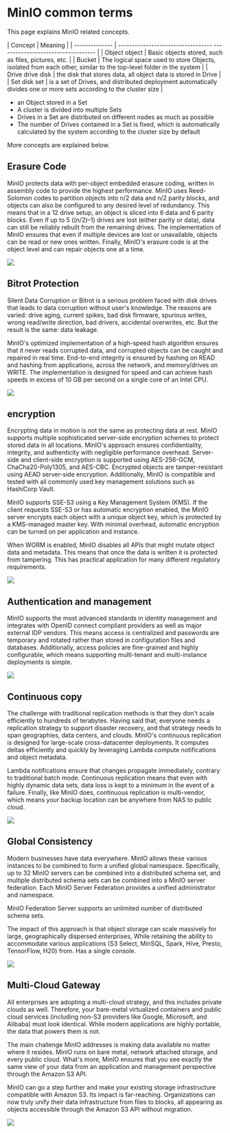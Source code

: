 # MinIO common terms

This page explains MinIO related concepts.

| Concept | Meaning |
| -------------- | ---------------------------------- ----------------------------------- |
| Object object | Basic objects stored, such as files, pictures, etc. |
| Bucket | The logical space used to store Objects, isolated from each other, similar to the top-level folder in the system |
| Drive drive disk | the disk that stores data, all object data is stored in Drive |
| Set disk set | is a set of Drives, and distributed deployment automatically divides one or more sets according to the cluster size |

- an Object stored in a Set
- A cluster is divided into multiple Sets
- Drives in a Set are distributed on different nodes as much as possible
- The number of Drives contained in a Set is fixed, which is automatically calculated by the system according to the cluster size by default

More concepts are explained below.

## Erasure Code

MinIO protects data with per-object embedded erasure coding, written in assembly code to provide the highest performance.
MinIO uses Reed-Solomon codes to partition objects into n/2 data and n/2 parity blocks, and objects can also be configured to any desired level of redundancy.
This means that in a 12 drive setup, an object is sliced into 6 data and 6 parity blocks.
Even if up to 5 ((n/2)–1) drives are lost (either parity or data), data can still be reliably rebuilt from the remaining drives.
The implementation of MinIO ensures that even if multiple devices are lost or unavailable, objects can be read or new ones written.
Finally, MinIO's erasure code is at the object level and can repair objects one at a time.

![](../images/concept01.png)

## Bitrot Protection

Silent Data Corruption or Bitrot is a serious problem faced with disk drives that leads to data corruption without user's knowledge.
The reasons are varied: drive aging, current spikes, bad disk firmware, spurious writes, wrong read/write direction, bad drivers, accidental overwrites, etc.
But the result is the same: data leakage.

MinIO's optimized implementation of a high-speed hash algorithm ensures that it never reads corrupted data, and corrupted objects can be caught and repaired in real time.
End-to-end integrity is ensured by hashing on READ and hashing from applications, across the network, and memory/drives on WRITE.
The implementation is designed for speed and can achieve hash speeds in excess of 10 GB per second on a single core of an Intel CPU.

![](../images/concept02.png)

## encryption

Encrypting data in motion is not the same as protecting data at rest.
MinIO supports multiple sophisticated server-side encryption schemes to protect stored data in all locations.
MinIO's approach ensures confidentiality, integrity, and authenticity with negligible performance overhead.
Server-side and client-side encryption is supported using AES-256-GCM, ChaCha20-Poly1305, and AES-CBC.
Encrypted objects are tamper-resistant using AEAD server-side encryption.
Additionally, MinIO is compatible and tested with all commonly used key management solutions such as HashiCorp Vault.

MinIO supports SSE-S3 using a Key Management System (KMS).
If the client requests SSE-S3 or has automatic encryption enabled, the MinIO server encrypts each object with a unique object key, which is protected by a KMS-managed master key.
With minimal overhead, automatic encryption can be turned on per application and instance.

When WORM is enabled, MinIO disables all APIs that might mutate object data and metadata.
This means that once the data is written it is protected from tampering. This has practical application for many different regulatory requirements.

![](../images/concept03.png)

## Authentication and management

MinIO supports the most advanced standards in identity management and integrates with OpenID connect compliant providers as well as major external IDP vendors.
This means access is centralized and passwords are temporary and rotated rather than stored in configuration files and databases.
Additionally, access policies are fine-grained and highly configurable, which means supporting multi-tenant and multi-instance deployments is simple.

![](../images/concept04.png)

## Continuous copy

The challenge with traditional replication methods is that they don't scale efficiently to hundreds of terabytes.
Having said that, everyone needs a replication strategy to support disaster recovery, and that strategy needs to span geographies, data centers, and clouds.
MinIO's continuous replication is designed for large-scale cross-datacenter deployments. It computes deltas efficiently and quickly by leveraging Lambda compute notifications and object metadata.

Lambda notifications ensure that changes propagate immediately, contrary to traditional batch mode.
Continuous replication means that even with highly dynamic data sets, data loss is kept to a minimum in the event of a failure.
Finally, like MinIO does, continuous replication is multi-vendor, which means your backup location can be anywhere from NAS to public cloud.

![](../images/concept05.png)

## Global Consistency

Modern businesses have data everywhere. MinIO allows these various instances to be combined to form a unified global namespace.
Specifically, up to 32 MinIO servers can be combined into a distributed schema set, and multiple distributed schema sets can be combined into a MinIO server federation.
Each MinIO Server Federation provides a unified administrator and namespace.

MinIO Federation Server supports an unlimited number of distributed schema sets.

The impact of this approach is that object storage can scale massively for large, geographically dispersed enterprises,
While retaining the ability to accommodate various applications (S3 Select, MinSQL, Spark, Hive, Presto, TensorFlow, H20) from. Has a single console.

![](../images/concept06.png)

## Multi-Cloud Gateway

All enterprises are adopting a multi-cloud strategy, and this includes private clouds as well.
Therefore, your bare-metal virtualized containers and public cloud services (including non-S3 providers like Google, Microsoft, and Alibaba) must look identical.
While modern applications are highly portable, the data that powers them is not.

The main challenge MinIO addresses is making data available no matter where it resides.
MinIO runs on bare metal, network attached storage, and every public cloud.
What's more, MinIO ensures that you see exactly the same view of your data from an application and management perspective through the Amazon S3 API.

MinIO can go a step further and make your existing storage infrastructure compatible with Amazon S3.
Its impact is far-reaching. Organizations can now truly unify their data infrastructure from files to blocks, all appearing as objects accessible through the Amazon S3 API without migration.

![](../images/concept07.png)